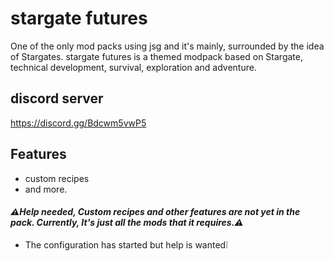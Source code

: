 # stargate futures
One of the only mod packs using jsg and it's mainly, surrounded by the idea of Stargates.
stargate futures is a themed modpack based on Stargate, technical development, survival, exploration and adventure.

## **discord server**
https://discord.gg/Bdcwm5vwP5

## **Features**

- custom recipes 
- and more.

#### ***⚠️Help needed, Custom recipes and other features are not yet in the pack. Currently, It's just all the mods that it requires.⚠️***

- The configuration has started but help is wanted❕
